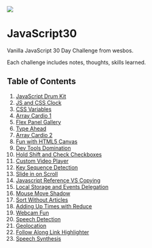 ![](https://javascript30.com/images/JS3-social-share.png)

# JavaScript30

Vanilla JavaScript 30 Day Challenge from wesbos.

Each challenge includes notes, thoughts, skills learned.

## Table of Contents

1.  [JavaScript Drum Kit](./01%20-%20JavaScript%20Drum%20Kit)
2.  [JS and CSS Clock](./02%20-%20JS%20and%20CSS%20Clock)
3.  [CSS Variables](./03%20-%20CSS%20Variables)
4.  [Array Cardio 1](./04%20-%20Array%20Cardio%20Day%201)
5.  [Flex Panel Gallery](./05%20-%20Flex%20Panel%20Gallery)
6.  [Type Ahead](./06%20-%20Type%20Ahead)
7.  [Array Cardio 2](./07%20-%20Array%20Cardio%20Day%202)
8.  [Fun with HTML5 Canvas](./08%20-%20Fun%20with%20HTML5%20Canvas)
9.  [Dev Tools Domination](./09%20-%20Dev%20Tools%20Domination)
10. [Hold Shift and Check Checkboxes](./10%20-%20Hold%20Shift%20and%20Check%20Checkboxes)
11. [Custom Video Player](./11%20-%20Custom%20Video%20Player)
12. [Key Sequence Detection](./12%20-%20Key%20Sequence%20Detection)
13. [Slide in on Scroll](./13%20-%20Slide%20in%20on%20Scroll)
14. [Javascript Reference VS Copying](./14%20-%20JavaScript%20References%20VS%20Copying)
15. [Local Storage and Events Delegation](./15%20-%20LocalStorage)
16. [Mouse Move Shadow](./16%20-%20Mouse%20Move%20Shadow)
17. [Sort Without Articles](./17%20-%20Sort%20Without%20Articles)
18. [Adding Up Times with Reduce](./18%20-%20Adding%20Up%20Times%20with%20Reduce)
19. [Webcam Fun](./19%20-%20Webcam%20Fun)
20. [Speech Detection](./20%20-%20Speech%20Detection)
21. [Geolocation](./21%20-%20Geolocation)
22. [Follow Along Link Highlighter](./22%20-%20Follow%20Along%20Link%20Highlighter)
23. [Speech Synthesis](./23%20-%20Speech%20Synthesis)
